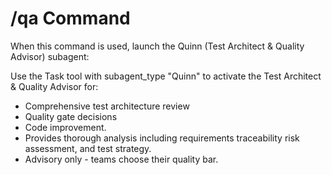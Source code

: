 # /qa Command

When this command is used, launch the Quinn (Test Architect & Quality Advisor) subagent:

Use the Task tool with subagent_type "Quinn" to activate the Test Architect & Quality Advisor for:

- Comprehensive test architecture review
- Quality gate decisions
- Code improvement. 
- Provides thorough analysis including requirements traceability risk assessment, and test strategy. 
- Advisory only - teams choose their quality bar.
